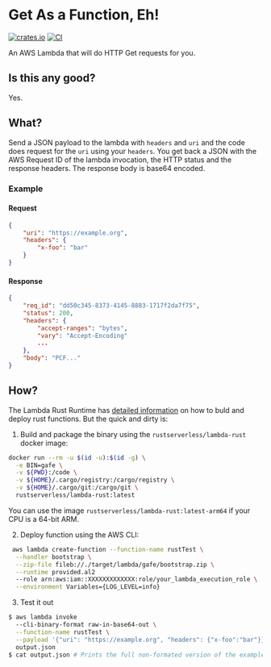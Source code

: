 # Get As a Function, Eh!

[![crates.io](https://img.shields.io/crates/v/gafe.svg)](https://crates.io/crates/gafe)
[![CI](https://github.com/pietro/gafe/actions/workflows/ci.yml/badge.svg)](https://github.com/pietro/gafe/actions/workflows/ci.yml)

An AWS Lambda that will do HTTP Get requests for you.

## Is this any good?

Yes.

## What?

Send a JSON payload to the lambda with `headers` and `uri` and the code does request for the `uri` using your `headers`. You get back a JSON with the AWS Request ID of the lambda invocation, the HTTP status and the response headers. The response body is base64 encoded.

### Example

#### Request

```json
{
	"uri": "https://example.org",
	"headers": {
		"x-foo": "bar"
	}
}
```

#### Response

``` json
{
	"req_id": "dd50c345-8373-4145-8883-1717f2da7f75",
	"status": 200,
	"headers": {
		"accept-ranges": "bytes",
		"vary": "Accept-Encoding"
        ...
	},
	"body": "PCF..."
}
```

## How?

The Lambda Rust Runtime has [detailed information](https://github.com/awslabs/aws-lambda-rust-runtime#building-and-deploying-your-lambda-functions) on how to buld and deploy rust functions. But the quick and dirty is:

1. Build and package the binary using the `rustserverless/lambda-rust` docker image:

``` bash
docker run --rm -u $(id -u):$(id -g) \
  -e BIN=gafe \
  -v ${PWD}:/code \
  -v ${HOME}/.cargo/registry:/cargo/registry \
  -v ${HOME}/.cargo/git:/cargo/git \
  rustserverless/lambda-rust:latest
```

You can use the image `rustserverless/lambda-rust:latest-arm64` if your CPU is a 64-bit ARM.

2. Deploy function using the AWS CLI:

``` bash
 aws lambda create-function --function-name rustTest \
  --handler bootstrap \
  --zip-file fileb://./target/lambda/gafe/bootstrap.zip \
  --runtime provided.al2
  --role arn:aws:iam::XXXXXXXXXXXXX:role/your_lambda_execution_role \
  --environment Variables={LOG_LEVEL=info}
```

3. Test it out

``` bash
$ aws lambda invoke
  --cli-binary-format raw-in-base64-out \
  --function-name rustTest \
  --payload '{"uri": "https://example.org", "headers": {"x-foo":"bar"}}' \
  output.json
$ cat output.json # Prints the full non-formated version of the example response from above
```

